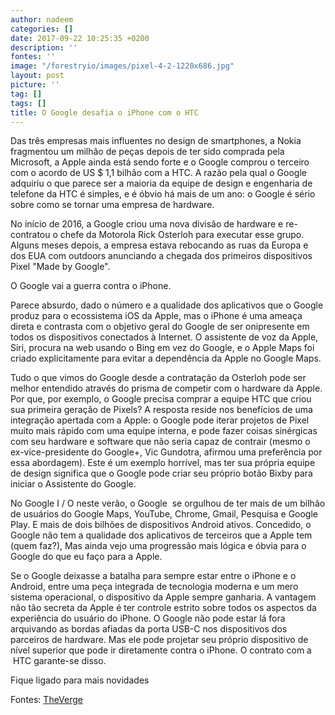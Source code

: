 ```yaml
---
author: nadeem
categories: []
date: 2017-09-22 10:25:35 +0200
description: ''
fontes: ''
image: "/forestryio/images/pixel-4-2-1220x686.jpg"
layout: post
picture: ''
tag: []
tags: []
title: O Google desafia o iPhone com o HTC
---
```



Das três empresas mais influentes no design de smartphones, a Nokia fragmentou um milhão de peças depois de ter sido comprada pela Microsoft, a Apple ainda está sendo forte e o Google comprou o terceiro com o acordo de US $ 1,1 bilhão com a HTC. A razão pela qual o Google adquiriu o que parece ser a maioria da equipe de design e engenharia de telefone da HTC é simples, e é óbvio há mais de um ano: o Google é sério sobre como se tornar uma empresa de hardware.

No início de 2016, a Google criou uma nova divisão de hardware e re-contratou o chefe da Motorola Rick Osterloh para executar esse grupo. Alguns meses depois, a empresa estava rebocando as ruas da Europa e dos EUA com outdoors anunciando a chegada dos primeiros dispositivos Pixel "Made by Google".

O Google vai a guerra contra o iPhone.

Parece absurdo, dado o número e a qualidade dos aplicativos que o Google produz para o ecossistema iOS da Apple, mas o iPhone é uma ameaça direta e contrasta com o objetivo geral do Google de ser onipresente em todos os dispositivos conectados à Internet. O assistente de voz da Apple, Siri, procura na web usando o Bing em vez do Google, e o Apple Maps foi criado explicitamente para evitar a dependência da Apple no Google Maps.

Tudo o que vimos do Google desde a contratação da Osterloh pode ser melhor entendido através do prisma de competir com o hardware da Apple. Por que, por exemplo, o Google precisa comprar a equipe HTC que criou sua primeira geração de Pixels? A resposta reside nos benefícios de uma integração apertada com a Apple: o Google pode iterar projetos de Pixel muito mais rápido com uma equipe interna, e pode fazer coisas sinérgicas com seu hardware e software que não seria capaz de contrair (mesmo o ex-vice-presidente do Google+, Vic Gundotra, afirmou uma preferência por essa abordagem). Este é um exemplo horrível, mas ter sua própria equipe de design significa que o Google pode criar seu próprio botão Bixby para iniciar o Assistente do Google.

No Google I / O neste verão, o Google  se orgulhou de ter mais de um bilhão de usuários do Google Maps, YouTube, Chrome, Gmail, Pesquisa e Google Play. E mais de dois bilhões de dispositivos Android ativos. Concedido, o Google não tem a qualidade dos aplicativos de terceiros que a Apple tem (quem faz?), Mas ainda vejo uma progressão mais lógica e óbvia para o Google do que eu faço para a Apple.

Se o Google deixasse a batalha para sempre estar entre o iPhone e o Android, entre uma peça integrada de tecnologia moderna e um mero sistema operacional, o dispositivo da Apple sempre ganharia. A vantagem não tão secreta da Apple é ter controle estrito sobre todos os aspectos da experiência do usuário do iPhone. O Google não pode estar lá fora arquivando as bordas afiadas da porta USB-C nos dispositivos dos parceiros de hardware. Mas ele pode projetar seu próprio dispositivo de nível superior que pode ir diretamente contra o iPhone. O contrato com a  HTC garante-se disso.

Fique ligado para mais novidades

Fontes: [TheVerge](https://www.theverge.com/2017/9/21/16343342/google-htc-deal-apple-iphone-war)
